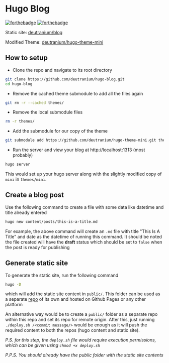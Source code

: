 # Hugo Blog
[![forthebadge](https://forthebadge.com/images/badges/powered-by-black-magic.svg)](https://forthebadge.com) [![forthebadge](https://forthebadge.com/images/badges/made-with-markdown.svg)](https://forthebadge.com)


Static site: [deutranium/blog](https://github.com/deutranium/blog)

Modified Theme: [deutranium/hugo-theme-mini](https://github.com/deutranium/hugo-theme-mini)

## How to setup
- Clone the repo and navigate to its root directory
``` bash
git clone https://github.com/deutranium/hugo-blog.git
cd hugo-blog
```

- Remove the cached theme submodule to add all the files again
``` bash
git rm -r --cached themes/
```

- Remove the local submodule files
``` bash
rm -r themes/
```

- Add the submodule for our copy of the theme
``` bash
git submodule add https://github.com/deutranium/hugo-theme-mini.git themes/mini
```

- Run the server and view your blog at http://localhost:1313 (most probably)
``` bash
hugo server
```

This would set up your hugo server along with the slightly modified copy of `mini` in `themes/mini`.


## Create a blog post
Use the following command to create a file with some data like datetime and title already entered
``` bash
hugo new content/posts/this-is-a-title.md
```
For example, the above command will create an `.md` file with title "This Is A Title" and date as the datetime of running this command. It should be noted the file created will have the **draft** status which should be set to `false` when the post is ready for publishing

## Generate static site
To generate the static site, run the following command
``` bash
hugo -D
```
which will add the static site content in `public/`. This folder can be used as a separate [repo](https://github.com/deutranium/blog) of its own and hosted on Github Pages or any other platform

An alternative way would be to create a `public/` folder as a separate repo within this repo and set its repo for remote origin. After this, just running `./deploy.sh /<commit message/>` would be enough as it will push the required content to both the repos (hugo content and static site).

*P.S. for this step, the `deploy.sh` file would require execution permissions, which can be given using `chmod +x deploy.sh`*

*P.P.S. You should already have the public folder with the static site contents*
